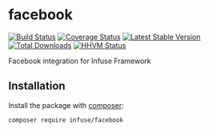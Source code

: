 facebook
====================

[![Build Status](https://travis-ci.org/infusephp/facebook.png?branch=master)](https://travis-ci.org/infusephp/facebook)
[![Coverage Status](https://coveralls.io/repos/infusephp/facebook/badge.png)](https://coveralls.io/r/infuse/facebook) [![Latest Stable Version](https://poser.pugx.org/infuse/facebook/v/stable.png)](https://packagist.org/packages/infusephp/facebook)
[![Total Downloads](https://poser.pugx.org/infuse/facebook/downloads.png)](https://packagist.org/packages/infuse/facebook)
[![HHVM Status](http://hhvm.h4cc.de/badge/infuse/facebook.svg)](http://hhvm.h4cc.de/package/infuse/facebook)

Facebook integration for Infuse Framework

## Installation

Install the package with [composer](http://getcomposer.org):

```
composer require infuse/facebook
```